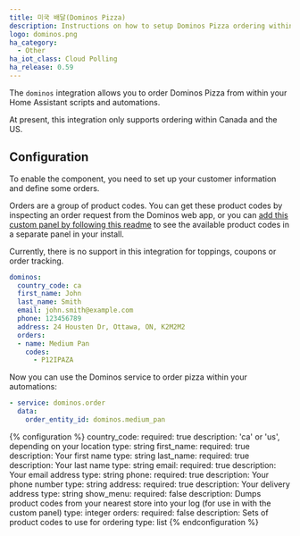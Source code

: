 ```yaml
---
title: 미국 배달(Dominos Pizza)
description: Instructions on how to setup Dominos Pizza ordering within Home Assistant.
logo: dominos.png
ha_category:
  - Other
ha_iot_class: Cloud Polling
ha_release: 0.59
---
```


The `dominos` integration allows you to order Dominos Pizza from within your Home Assistant scripts and automations.

At present, this integration only supports ordering within Canada and the US.

## Configuration

To enable the component, you need to set up your customer information and define some orders.

Orders are a group of product codes. You can get these product codes by inspecting an order request from the Dominos web app, or you can [add this custom panel by following this readme](https://github.com/craigjmidwinter/hass-dominos-panel) to see the available product codes in a separate panel in your install.

Currently, there is no support in this integration for toppings, coupons or order tracking.

```yaml
dominos:
  country_code: ca
  first_name: John
  last_name: Smith
  email: john.smith@example.com
  phone: 123456789
  address: 24 Housten Dr, Ottawa, ON, K2M2M2
  orders:
  - name: Medium Pan
    codes:
      - P12IPAZA
```

Now you can use the Dominos service to order pizza within your automations:

```yaml
- service: dominos.order
  data:
    order_entity_id: dominos.medium_pan
```

{% configuration %}
  country_code:
    required: true
    description: \'ca\' or \'us\', depending on your location
    type: string
  first_name:
    required: true
    description: Your first name
    type: string
  last_name:
    required: true
    description: Your last name
    type: string
  email:
    required: true
    description: Your email address
    type: string
  phone:
    required: true
    description: Your phone number
    type: string
  address:
    required: true
    description: Your delivery address
    type: string
  show_menu:
    required: false
    description: Dumps product codes from your nearest store into your log (for use in with the custom panel)
    type: integer
  orders:
    required: false
    description: Sets of product codes to use for ordering
    type: list
{% endconfiguration %}
